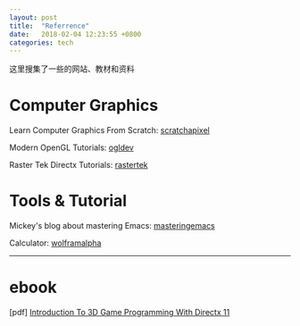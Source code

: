 ```yaml
---
layout: post
title:  "Referrence"
date:   2018-02-04 12:23:55 +0800
categories: tech
---
```


这里搜集了一些的网站、教材和资料

# Computer Graphics

Learn Computer Graphics From Scratch: [scratchapixel](https://www.scratchapixel.com)

Modern OpenGL Tutorials: [ogldev](http://ogldev.atspace.co.uk)

Raster Tek Directx Tutorials: [rastertek](http://www.rastertek.com)

# Tools & Tutorial

Mickey's blog about mastering Emacs: [masteringemacs](https://www.masteringemacs.org)

Calculator: [wolframalpha](http://www.wolframalpha.com)


---

# ebook

[pdf] [Introduction To 3D Game Programming With Directx 11](https://pan.baidu.com/s/18nhme0CHFc55r9NWjbmdpg)

